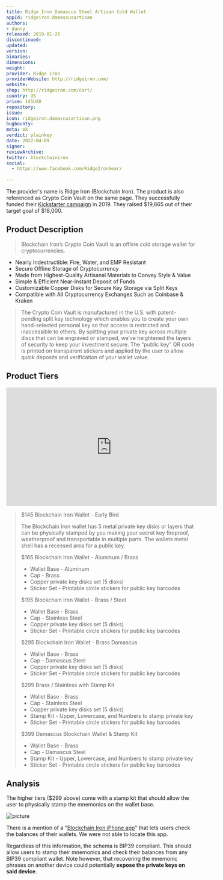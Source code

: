 ```yaml
---
title: Ridge Iron Damascus Steel Artisan Cold Wallet
appId: ridgeiron.damascusartisan
authors:
- danny
released: 2019-01-25
discontinued: 
updated: 
version: 
binaries: 
dimensions:
weight: 
provider: Ridge Iron 
providerWebsite: http://ridgeiron.com/
website: 
shop: http://ridgeiron.com/cart/
country: US
price: 145USD
repository: 
issue: 
icon: ridgeiron.damascusartisan.png
bugbounty: 
meta: ok
verdict: plainkey
date: 2022-04-09
signer: 
reviewArchive: 
twitter: blockchainiron
social:
  - https://www.facebook.com/RidgeIronGear/
  
---
```


The provider's name is Ridge Iron (Blockchain Iron). The product is also referenced as Crypto Coin Vault on the same page. They successfully funded their [Kickstarter campaign](https://www.kickstarter.com/projects/1173199625/cold-storage-wallet-for-bitcoin-and-cryptocurrenci/) in 2019. They raised $19,665 out of their target goal of $18,000. 

## Product Description 

> Blockchain Iron’s Crypto Coin Vault is an offline cold storage wallet for cryptocurrencies.
- Nearly Indestructible: Fire, Water, and EMP Resistant
- Secure Offline Storage of Cryptocurrency
- Made from Highest-Quality Artisanal Materials to Convey Style & Value
- Simple & Efficient Near-Instant Deposit of Funds
- Customizable Copper Disks for Secure Key Storage via Split Keys
- Compatible with All Cryptocurrency Exchanges Such as Coinbase & Kraken
>
> The Crypto Coin Vault is manufactured in the U.S. with patent-pending split key technology which enables you to create your own hand-selected personal key so that access is restricted and inaccessible to others. By splitting your private key across multiple discs that can be engraved or stamped, we’ve heightened the layers of security to keep your investment secure. The “public key” QR code is printed on transparent stickers and applied by the user to allow quick deposits and verification of your wallet value.  

## Product Tiers

<iframe width="560" height="315" src="https://www.youtube.com/embed/JUQAFgQliCI" title="YouTube video player" frameborder="0" allow="accelerometer; autoplay; clipboard-write; encrypted-media; gyroscope; picture-in-picture" allowfullscreen></iframe>

> $145 Blockchain Iron Wallet - Early Bird
>
> The Blockchain Iron wallet has 5 metal private key disks or layers that can be physically stamped by you making your secret key fireproof, weatherproof and transportable in multiple parts. The wallets metal shell has a recessed area for a public key.
>
> $165 Blockchain Iron Wallet - Aluminum / Brass
>
> - Wallet Base - Aluminum
> - Cap - Brass
> - Copper private key disks set (5 disks)
> - Sticker Set - Printable circle stickers for public key barcodes
>
> $195 Blockchain Iron Wallet - Brass / Steel
>
> - Wallet Base - Brass
> - Cap - Stainless Steel
> - Copper private key disks set (5 disks)
> - Sticker Set - Printable circle stickers for public key barcodes
>
> $295 Blockchain Iron Wallet - Brass Damascus
>
> - Wallet Base - Brass
> - Cap - Damascus Steel
> - Copper private key disks set (5 disks)
> - Sticker Set - Printable circle stickers for public key barcodes
>
> $299 Brass / Stainless with Stamp Kit
>
> - Wallet Base - Brass
> - Cap - Stainless Steel
> - Copper private key disks set (5 disks)
> - Stamp Kit - Upper, Lowercase, and Numbers to stamp private key
> - Sticker Set - Printable circle stickers for public key barcodes
>
> $399 Damascus Blockchain Wallet & Stamp Kit
>
> - Wallet Base - Brass
> - Cap - Damascus Steel
> - Stamp Kit - Upper, Lowercase, and Numbers to stamp private key
> - Sticker Set - Printable circle stickers for public key barcodes

## Analysis 

The higher tiers ($299 above) come with a stamp kit that should allow the user to physically stamp the mnemonics on the wallet base.

![picture](https://ksr-ugc.imgix.net/assets/023/366/137/b962b6f80a0991493fa52263fd0f9261_original.HEIC?ixlib=rb-4.0.2&w=680&fit=max&v=1543004520&fm=jpg&gif-q=50&q=92&s=23bf7d1a831a5cdc1eed5c46fa74692e) 

There is a mention of a "[Blockchain Iron iPhone app](https://www.kickstarter.com/projects/1173199625/cold-storage-wallet-for-bitcoin-and-cryptocurrenci/posts/2378750)" that lets users check the balances of their wallets. We were not able to locate this app. 

Regardless of this information, the schema is BIP39 compliant. This should allow users to stamp their mnemonics and check their balances from any BIP39 compliant wallet. Note however, that recovering the mnemonic phrases on another device could potentially **expose the private keys on said device**. 